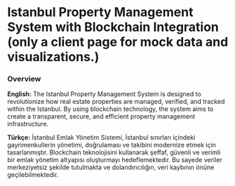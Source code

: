 # Istanbul Property Management System with Blockchain Integration (only a client page for mock data and visualizations.)

### Overview

**English:**
The Istanbul Property Management System is designed to revolutionize how real estate properties are managed, verified, and tracked within the Istanbul. By using blockchain technology, the system aims to create a transparent, secure, and efficient property management infrastructure.

**Türkçe:**
İstanbul Emlak Yönetim Sistemi, İstanbul sınırları içindeki gayrimenkullerin yönetimi, doğrulaması ve takibini modernize etmek için tasarlanmıştır. Blockchain teknolojisini kullanarak şeffaf, güvenli ve verimli bir emlak yönetim altyapısı oluşturmayı hedeflemektedir. Bu sayede veriler merkeziyetsiz şekilde tutulmakta ve dolandırıcılığın, veri kaybının önüne geçilebilmektedir.
